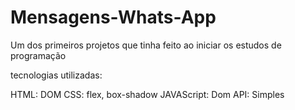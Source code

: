 # Mensagens-Whats-App
Um dos primeiros projetos que tinha feito ao iniciar os estudos de programação

tecnologias utilizadas:

HTML: DOM
CSS: flex, box-shadow
JAVAScript: Dom
API: Simples